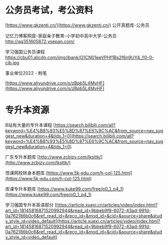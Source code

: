 # 公务员考试，考公资料

[https://www.gkzenti.cn/](https://www.gkzenti.cn/)
公开真题库-公务员

记忆力博客网盘-家庭亲子教育-小学初中高中大学-公务员
http://qq351605872.ysepan.com/

学习强国公务员课程
https://cbu01.alicdn.com/img/ibank/O1CN01eeVPHf1Bs2f6n9UY4_!!0-0-cib.jpg

事业单位2022 - 粉笔

[https://www.aliyundrive.com/s/zBpb5L4MvHF](https://www.aliyundrive.com/s/zBpb5L4MvHF)

# 专升本资源

B站有大量的专升本课程
[https://search.bilibili.com/all?keyword=%E4%B8%93%E5%8D%87%E6%9C%AC&from_source=nav_suggest_new&duration=4&tids_1=0](https://search.bilibili.com/all?keyword=%E4%B8%93%E5%8D%87%E6%9C%AC&from_source=nav_suggest_new&duration=4&tids_1=0)

广东专升本题库
[http://www.zcbjzy.com/lksttk/](http://www.zcbjzy.com/lksttk/)

悟课网校转身本题库
[https://www.5k-edu.com/h-col-125.html](https://www.5k-edu.com/h-col-125.html)

库课专升本题库
[https://www.kuke99.com/free/p0_1_p4_1](https://www.kuke99.com/free/p0_1_p4_1)

学习强国专升本英语部分
[https://article.xuexi.cn/articles/video/index.html?art_id=18145816871520992944&read_id=9bbeb9f9-6072-43ad-991d-0a762186b0c6&ref_read_id=&reco_id=&mod_id=&cid=&source=share&study_style_id=video_default](https://article.xuexi.cn/articles/video/index.html?art_id=18145816871520992944&read_id=9bbeb9f9-6072-43ad-991d-0a762186b0c6&ref_read_id=&reco_id=&mod_id=&cid=&source=share&study_style_id=video_default)
